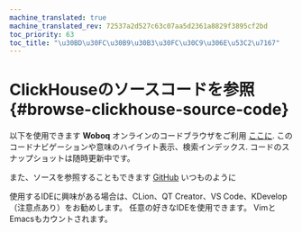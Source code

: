 ```yaml
---
machine_translated: true
machine_translated_rev: 72537a2d527c63c07aa5d2361a8829f3895cf2bd
toc_priority: 63
toc_title: "\u30BD\u30FC\u30B9\u30B3\u30FC\u30C9\u306E\u53C2\u7167"
---
```


# ClickHouseのソースコードを参照 {#browse-clickhouse-source-code}

以下を使用できます **Woboq** オンラインのコードブラウザをご利用 [ここに](https://clickhouse.tech/codebrowser/html_report/ClickHouse/src/index.html). このコードナビゲーションや意味のハイライト表示、検索インデックス. コードのスナップショットは随時更新中です。

また、ソースを参照することもできます [GitHub](https://github.com/ClickHouse/ClickHouse) いつものように

使用するIDEに興味がある場合は、CLion、QT Creator、VS Code、KDevelop（注意点あり）をお勧めします。 任意の好きなIDEを使用できます。 VimとEmacsもカウントされます。

